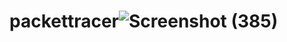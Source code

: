 # packettracer![Screenshot (385)](https://user-images.githubusercontent.com/95010740/170197175-ed006aa6-a578-4e38-9547-1efdb2426316.png)

